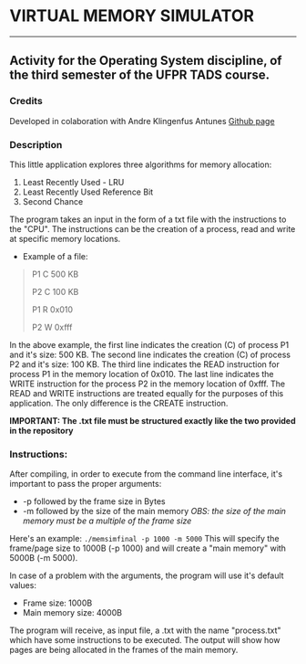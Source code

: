 # VIRTUAL MEMORY SIMULATOR
---
## Activity for the Operating System discipline, of the third semester of the UFPR TADS course.

### Credits
Developed in colaboration with Andre Klingenfus Antunes [Github page](https://github.com/andrekantunes)

### Description
This little application explores three algorithms for memory allocation:
1. Least Recently Used - LRU
2. Least Recently Used Reference Bit
3. Second Chance

The program takes an input in the form of a txt file with the instructions to the "CPU". The instructions can be the creation of a process, read and write at specific memory locations.
- Example of a file:
> P1 C 500 KB
>
> P2 C 100 KB
>
> P1 R 0x010
>
> P2 W 0xfff

In the above example, the first line indicates the creation (C) of process P1 and it's size: 500 KB. The second line indicates the creation (C) of process P2 and it's size: 100 KB. The third line indicates the READ instruction for process P1 in the memory location of 0x010. The last line indicates the WRITE instruction for the process P2 in the memory location of 0xfff.
The READ and WRITE instructions are treated equally for the purposes of this application. The only difference is the CREATE instruction.

**IMPORTANT: The .txt file must be structured exactly like the two provided in the repository**

### Instructions:

After compiling, in order to execute from the command line interface, it's important to pass the proper arguments:

- -p followed by the frame size in Bytes
- -m followed by the size of the main memory
*OBS: the size of the main memory must be a multiple of the frame size* 

Here's an example:
`./memsimfinal -p 1000 -m 5000`
This will specify the frame/page size to 1000B (-p 1000) and will create a "main memory" with 5000B (-m 5000). 

In case of a problem with the arguments, the program will use it's default values:
- Frame size: 1000B
- Main memory size: 4000B

The program will receive, as input file, a .txt with the name "process.txt" which have some instructions to be executed.
The output will show how pages are being allocated in the frames of the main memory.

